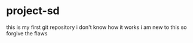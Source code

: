 # project-sd
this is my first git repository i don't know how it works i am new to this so forgive the flaws
